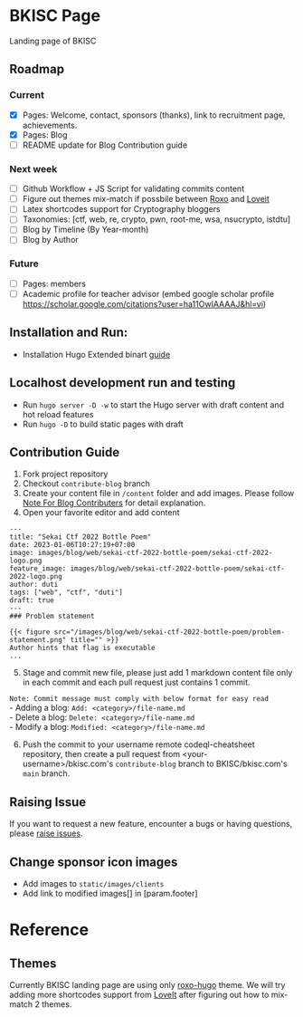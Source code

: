 
# BKISC Page
Landing page of BKISC

## Roadmap
### Current
- [x] Pages: Welcome, contact, sponsors (thanks), link to recruitment page, achievements.
- [x] Pages: Blog
- [ ] README update for Blog Contribution guide

### Next week
- [ ] Github Workflow + JS Script for validating commits content
- [ ] Figure out themes mix-match if possbile between [Roxo](https://github.com/StaticMania/roxo-hugo) and [Loveit](https://hugoloveit.com/)
- [ ] Latex shortcodes support for Cryptography bloggers
- [ ] Taxonomies: [ctf, web, re, crypto, pwn, root-me, wsa, nsucrypto, istdtu]
- [ ] Blog by Timeline (By Year-month)
- [ ] Blog by Author

### Future
- [ ] Pages:  members
- [ ] Academic profile for teacher advisor (embed google scholar profile https://scholar.google.com/citations?user=ha11OwIAAAAJ&hl=vi)

## Installation and Run:
- Installation Hugo Extended binart [guide](https://gohugo.io/installation/)

## Localhost development run and testing
- Run ````hugo server -D -w```` to start the Hugo server with draft content and hot reload features
- Run ````hugo -D```` to build static pages with draft

## Contribution Guide
1. Fork project repository
1. Checkout `contribute-blog` branch
1. Create your content file in `/content` folder and add images. Please follow [Note For Blog Contributers](./content/blog/README.md) for detail explanation.
1. Open your favorite editor and add content
```
---
title: "Sekai Ctf 2022 Bottle Poem"
date: 2023-01-06T10:27:19+07:00
image: images/blog/web/sekai-ctf-2022-bottle-poem/sekai-ctf-2022-logo.png
feature_image: images/blog/web/sekai-ctf-2022-bottle-poem/sekai-ctf-2022-logo.png
author: duti
tags: ["web", "ctf", "duti"]
draft: true
---
### Problem statement

{{< figure src="/images/blog/web/sekai-ctf-2022-bottle-poem/problem-statement.png" title="" >}}
Author hints that flag is executable
...
```
5. Stage and commit new file, please just add 1 markdown content file only in each commit and each pull request just contains 1 commit.

`Note: Commit message must comply with below format for easy read`  
    - Adding a blog: `Add: <category>/file-name.md`  
    - Delete a blog: `Delete: <category>/file-name.md`  
    - Modify a blog: `Modified: <category>/file-name.md`  

6. Push the commit to your username remote codeql-cheatsheet repository, then create a pull request from \<your-username\>/bkisc.com's `contribute-blog` branch to BKISC/bkisc.com's `main` branch.

## Raising Issue
If you want to request a new feature, encounter a bugs or having questions, please [raise issues](https://github.com/clbattthcmut/bkisc.com/issues).

## Change sponsor icon images
- Add images to `static/images/clients`
- Add link to modified images[] in [param.footer]


# Reference
## Themes
Currently BKISC landing page are using only [roxo-hugo](https://github.com/StaticMania/roxo-hugo) theme. We will try adding more shortcodes support from [LoveIt](https://hugoloveit.com/) after figuring out how to mix-match 2 themes.